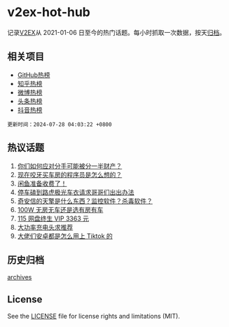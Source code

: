 # v2ex-hot-hub

 记录[V2EX](https://www.v2ex.com/)从 2021-01-06 日至今的热门话题。每小时抓取一次数据，按天[归档](archives)。
 
 ## 相关项目

- [GitHub热榜](https://github.com/it985/github-hot-hub)
- [知乎热榜](https://github.com/it985/zhihu-hot-hub)
- [微博热榜](https://github.com/it985/weibo-hot-hub)
- [头条热榜](https://github.com/it985/toutiao-hot-hub)
- [抖音热榜](https://github.com/it985/douyin-hot-hub)


 `更新时间：2024-07-28 04:03:22 +0800`

## 热议话题

1. [你们如何应对分手可能被分一半财产？](https://www.v2ex.com/t/1060460)
1. [现在咬牙买车房的程序员是怎么想的？](https://www.v2ex.com/t/1060485)
1. [闲鱼准备收费了！](https://www.v2ex.com/t/1060449)
1. [停车磕到路虎极光车衣请求哥哥们出出办法](https://www.v2ex.com/t/1060535)
1. [奇安信的天擎是什么东西？监控软件？杀毒软件？](https://www.v2ex.com/t/1060452)
1. [100W 无房无车还是选有房有车](https://www.v2ex.com/t/1060480)
1. [115 网盘终生 VIP 3363 元](https://www.v2ex.com/t/1060446)
1. [大功率充电头求推荐](https://www.v2ex.com/t/1060510)
1. [大佬们安卓都是怎么用上 Tiktok 的](https://www.v2ex.com/t/1060466)

## 历史归档

[archives](archives)

## License

See the [LICENSE](LICENSE) file for license rights and limitations (MIT).
